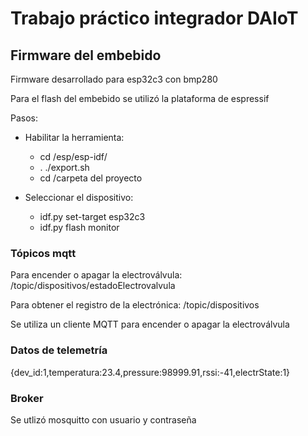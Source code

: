 # Trabajo práctico integrador DAIoT

## Firmware del embebido

Firmware desarrollado para esp32c3 con bmp280

Para el flash del embebido se utilizó la plataforma de espressif

Pasos:

- Habilitar la herramienta:

	- cd /esp/esp-idf/
	- . ./export.sh
	- cd  /carpeta del proyecto

- Seleccionar el dispositivo:

	- idf.py set-target esp32c3
	- idf.py flash monitor

### Tópicos mqtt

Para encender o apagar la electroválvula:
/topic/dispositivos/estadoElectrovalvula

Para obtener el registro de la electrónica:
/topic/dispositivos

Se utiliza un cliente MQTT para encender o apagar la electroválvula

### Datos de telemetría

{dev_id:1,temperatura:23.4,pressure:98999.91,rssi:-41,electrState:1}


### Broker

Se utlizó mosquitto con usuario y contraseña
